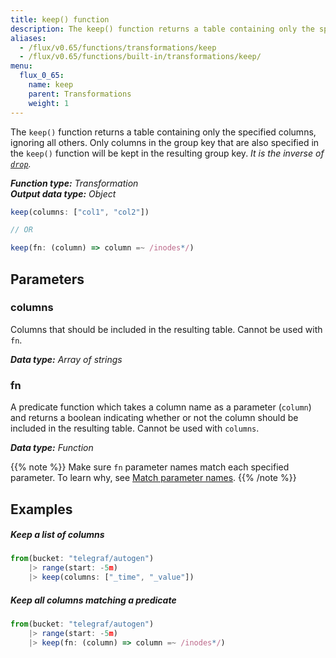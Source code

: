 ```yaml
---
title: keep() function
description: The keep() function returns a table containing only the specified columns.
aliases:
  - /flux/v0.65/functions/transformations/keep
  - /flux/v0.65/functions/built-in/transformations/keep/
menu:
  flux_0_65:
    name: keep
    parent: Transformations
    weight: 1
---
```


The `keep()` function returns a table containing only the specified columns, ignoring all others.
Only columns in the group key that are also specified in the `keep()` function will be kept in the resulting group key.
_It is the inverse of [`drop`](/flux/v0.65/stdlib/built-in/transformations/drop)._

_**Function type:** Transformation_  
_**Output data type:** Object_

```js
keep(columns: ["col1", "col2"])

// OR

keep(fn: (column) => column =~ /inodes*/)
```

## Parameters

### columns
Columns that should be included in the resulting table.
Cannot be used with `fn`.

_**Data type:** Array of strings_

### fn
A predicate function which takes a column name as a parameter (`column`) and returns
a boolean indicating whether or not the column should be included in the resulting table.
Cannot be used with `columns`.

_**Data type:** Function_

{{% note %}}
Make sure `fn` parameter names match each specified parameter.
To learn why, see [Match parameter names](/flux/v0.65/language/data-model/#match-parameter-names).
{{% /note %}}

## Examples

##### Keep a list of columns
```js
from(bucket: "telegraf/autogen")
    |> range(start: -5m)
    |> keep(columns: ["_time", "_value"])
```

##### Keep all columns matching a predicate
```js
from(bucket: "telegraf/autogen")
    |> range(start: -5m)
    |> keep(fn: (column) => column =~ /inodes*/)
```
